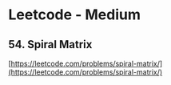 # Leetcode - Medium

## 54. Spiral Matrix

[https://leetcode.com/problems/spiral-matrix/](https://leetcode.com/problems/spiral-matrix/)
